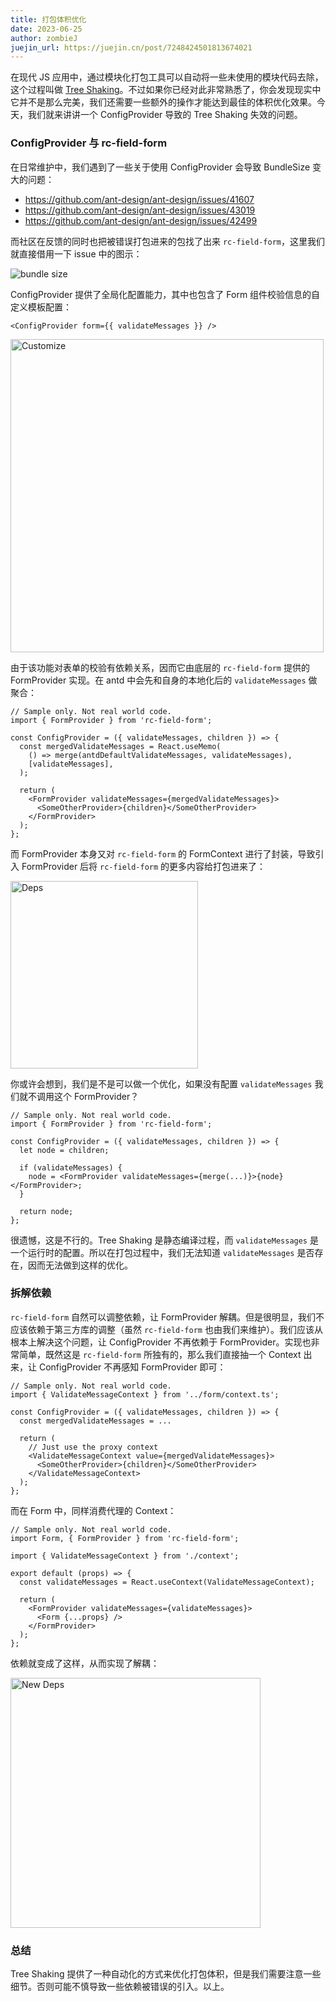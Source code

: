 ```yaml
---
title: 打包体积优化
date: 2023-06-25
author: zombieJ
juejin_url: https://juejin.cn/post/7248424501813674021
---
```


在现代 JS 应用中，通过模块化打包工具可以自动将一些未使用的模块代码去除，这个过程叫做 [Tree Shaking](https://developer.mozilla.org/en-US/docs/Glossary/Tree_shaking)。不过如果你已经对此非常熟悉了，你会发现现实中它并不是那么完美，我们还需要一些额外的操作才能达到最佳的体积优化效果。今天，我们就来讲讲一个 ConfigProvider 导致的 Tree Shaking 失效的问题。

### ConfigProvider 与 rc-field-form

在日常维护中，我们遇到了一些关于使用 ConfigProvider 会导致 BundleSize 变大的问题：

- https://github.com/ant-design/ant-design/issues/41607
- https://github.com/ant-design/ant-design/issues/43019
- https://github.com/ant-design/ant-design/issues/42499

而社区在反馈的同时也把被错误打包进来的包找了出来 `rc-field-form`，这里我们就直接借用一下 issue 中的图示：

<img alt="bundle size" src="https://user-images.githubusercontent.com/44499686/239506452-11161494-76d3-4e80-a53f-57b097008cac.png" />

ConfigProvider 提供了全局化配置能力，其中也包含了 Form 组件校验信息的自定义模板配置：

```tsx
<ConfigProvider form={{ validateMessages }} />
```

<img width="501" alt="Customize" src="https://github.com/ant-design/ant-design/assets/5378891/40081170-af57-44f9-9088-c5cc55e65802">

由于该功能对表单的校验有依赖关系，因而它由底层的 `rc-field-form` 提供的 FormProvider 实现。在 antd 中会先和自身的本地化后的 `validateMessages` 做聚合：

```tsx
// Sample only. Not real world code.
import { FormProvider } from 'rc-field-form';

const ConfigProvider = ({ validateMessages, children }) => {
  const mergedValidateMessages = React.useMemo(
    () => merge(antdDefaultValidateMessages, validateMessages),
    [validateMessages],
  );

  return (
    <FormProvider validateMessages={mergedValidateMessages}>
      <SomeOtherProvider>{children}</SomeOtherProvider>
    </FormProvider>
  );
};
```

而 FormProvider 本身又对 `rc-field-form` 的 FormContext 进行了封装，导致引入 FormProvider 后将 `rc-field-form` 的更多内容给打包进来了：

<img height="300" alt="Deps" src="https://github.com/ant-design/ant-design/assets/5378891/938e2375-e143-4c93-bfc9-207039361479">

你或许会想到，我们是不是可以做一个优化，如果没有配置 `validateMessages` 我们就不调用这个 FormProvider？

```tsx
// Sample only. Not real world code.
import { FormProvider } from 'rc-field-form';

const ConfigProvider = ({ validateMessages, children }) => {
  let node = children;

  if (validateMessages) {
    node = <FormProvider validateMessages={merge(...)}>{node}</FormProvider>;
  }

  return node;
};
```

很遗憾，这是不行的。Tree Shaking 是静态编译过程，而 `validateMessages` 是一个运行时的配置。所以在打包过程中，我们无法知道 `validateMessages` 是否存在，因而无法做到这样的优化。

### 拆解依赖

`rc-field-form` 自然可以调整依赖，让 FormProvider 解耦。但是很明显，我们不应该依赖于第三方库的调整（虽然 `rc-field-form` 也由我们来维护）。我们应该从根本上解决这个问题，让 ConfigProvider 不再依赖于 FormProvider。实现也非常简单，既然这是 `rc-field-form` 所独有的，那么我们直接抽一个 Context 出来，让 ConfigProvider 不再感知 FormProvider 即可：

```tsx
// Sample only. Not real world code.
import { ValidateMessageContext } from '../form/context.ts';

const ConfigProvider = ({ validateMessages, children }) => {
  const mergedValidateMessages = ...

  return (
    // Just use the proxy context
    <ValidateMessageContext value={mergedValidateMessages}>
      <SomeOtherProvider>{children}</SomeOtherProvider>
    </ValidateMessageContext>
  );
};
```

而在 Form 中，同样消费代理的 Context：

```tsx
// Sample only. Not real world code.
import Form, { FormProvider } from 'rc-field-form';

import { ValidateMessageContext } from './context';

export default (props) => {
  const validateMessages = React.useContext(ValidateMessageContext);

  return (
    <FormProvider validateMessages={validateMessages}>
      <Form {...props} />
    </FormProvider>
  );
};
```

依赖就变成了这样，从而实现了解耦：

<img height="400" alt="New Deps" src="https://github.com/ant-design/ant-design/assets/5378891/4fde4332-1110-43a7-9a0e-aef806da59ef">

### 总结

Tree Shaking 提供了一种自动化的方式来优化打包体积，但是我们需要注意一些细节。否则可能不慎导致一些依赖被错误的引入。以上。
